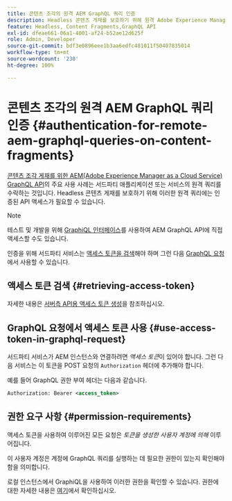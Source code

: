 ```yaml
---
title: 콘텐츠 조각의 원격 AEM GraphQL 쿼리 인증
description: Headless 콘텐츠 게재를 보호하기 위해 원격 Adobe Experience Manager GraphQL 쿼리에 필요한 인증을 이해합니다.
feature: Headless, Content Fragments,GraphQL API
exl-id: dfeae661-06a1-4001-af24-b52ae12d625f
role: Admin, Developer
source-git-commit: bdf3e0896eee1b3aa6edfc481011f50407835014
workflow-type: tm+mt
source-wordcount: '230'
ht-degree: 100%

---
```


# 콘텐츠 조각의 원격 AEM GraphQL 쿼리 인증 {#authentication-for-remote-aem-graphql-queries-on-content-fragments}

[콘텐츠 조각 게재를 위한 AEM(Adobe Experience Manager as a Cloud Service) GraphQL API](/help/headless/graphql-api/content-fragments.md)의 주요 사용 사례는 서드파티 애플리케이션 또는 서비스의 원격 쿼리를 수락하는 것입니다. Headless 콘텐츠 게재를 보호하기 위해 이러한 원격 쿼리에는 인증된 API 액세스가 필요할 수 있습니다.

>[!NOTE]
>
>테스트 및 개발을 위해 [GraphiQL 인터페이스](/help/headless/graphql-api/graphiql-ide.md)를 사용하여 AEM GraphQL API에 직접 액세스할 수도 있습니다.

인증을 위해 서드파티 서비스는 [액세스 토큰을 검색](#retrieving-access-token)해야 하며 그런 다음 [GraphQL 요청](#use-access-token-in-graphql-request)에서 사용할 수 있습니다.

## 액세스 토큰 검색 {#retrieving-access-token}

자세한 내용은 [서버측 API용 액세스 토큰 생성](/help/implementing/developing/introduction/generating-access-tokens-for-server-side-apis.md)을 참조하십시오.

## GraphQL 요청에서 액세스 토큰 사용 {#use-access-token-in-graphql-request}

서드파티 서비스가 AEM 인스턴스와 연결하려면 *액세스 토큰*&#x200B;이 있어야 합니다. 그런 다음 서비스는 이 토큰을 POST 요청의 `Authorization` 헤더에 추가해야 합니다.

예를 들어 GraphQL 권한 부여 헤더는 다음과 같습니다.

```xml
Authorization: Bearer <access_token>
```

## 권한 요구 사항 {#permission-requirements}

액세스 토큰을 사용하여 이루어진 모든 요청은 *토큰을 생성한 사용자 계정에 의해* 이루어집니다.

이 사용자 계정은 계정에 GraphQL 쿼리를 실행하는 데 필요한 권한이 있는지 확인해야 함을 의미합니다.

로컬 인스턴스에서 GraphiQL을 사용하여 이러한 권한을 확인할 수 있습니다. 권한에 대한 자세한 내용은 [여기](/help/headless/security/permissions.md)에서 확인하십시오.
